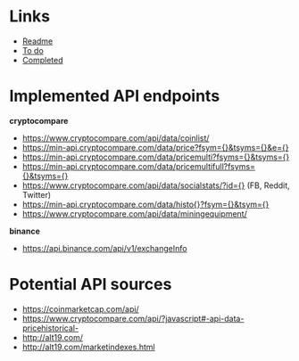 # Links
- [Readme](../)
- [To do](./todo)
- [Completed](./completed)

# Implemented API endpoints
**cryptocompare**
- https://www.cryptocompare.com/api/data/coinlist/
- https://min-api.cryptocompare.com/data/price?fsym={}&tsyms={}&e={}
- https://min-api.cryptocompare.com/data/pricemulti?fsyms={}&tsyms={}
- https://min-api.cryptocompare.com/data/pricemultifull?fsyms={}&tsyms={}
- https://www.cryptocompare.com/api/data/socialstats/?id={} (FB, Reddit, Twitter)
- https://min-api.cryptocompare.com/data/histo{}?fsym={}&tsym={}
- https://www.cryptocompare.com/api/data/miningequipment/

**binance**
- https://api.binance.com/api/v1/exchangeInfo

# Potential API sources
- https://coinmarketcap.com/api/
- https://www.cryptocompare.com/api/?javascript#-api-data-pricehistorical-
- http://alt19.com/
- http://alt19.com/marketindexes.html 